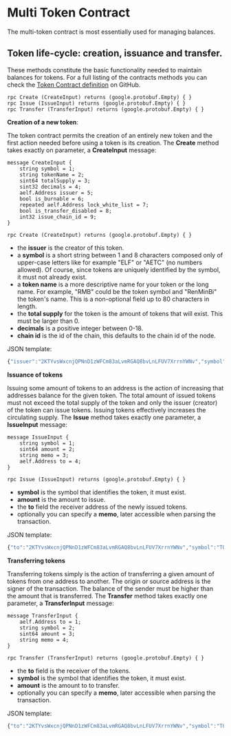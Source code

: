 # Multi Token Contract

The multi-token contract is most essentially used for managing balances.

## Token life-cycle: creation, issuance and transfer.

These methods constitute the basic functionality needed to maintain balances for tokens. For a full listing of the contracts methods you can check the [Token Contract definition](https://github.com/AElfProject/AElf/blob/master/protobuf/token_contract.proto) on GitHub.

```text
rpc Create (CreateInput) returns (google.protobuf.Empty) { }
rpc Issue (IssueInput) returns (google.protobuf.Empty) { }
rpc Transfer (TransferInput) returns (google.protobuf.Empty) { }
```

**Creation of a new token**:

The token contract permits the creation of an entirely new token and the first action needed before using a token is its creation. The **Create** method takes exactly on parameter, a **CreateInput** message:

```text
message CreateInput {
    string symbol = 1;
    string tokenName = 2;
    sint64 totalSupply = 3;
    sint32 decimals = 4;
    aelf.Address issuer = 5;
    bool is_burnable = 6;
    repeated aelf.Address lock_white_list = 7;
    bool is_transfer_disabled = 8;
    int32 issue_chain_id = 9;
}

rpc Create (CreateInput) returns (google.protobuf.Empty) { }
```

* the **issuer** is the creator of this token.
* a **symbol** is a short string between 1 and 8 characters composed only of upper-case letters like for example "ELF" or "AETC" \(no numbers allowed\). Of course, since tokens are uniquely identified by the symbol, it must not already exist.
* a **token name** is a more descriptive name for your token or the long name. For example, "RMB" could be the token symbol and "RenMinBi" the token's name. This is a non-optional field up to 80 characters in length. 
* the **total supply** for the token is the amount of tokens that will exist. This must be larger than 0.
* **decimals** is a positive integer between 0-18.
* **chain id** is the id of the chain, this defaults to the chain id of the node.

JSON template:

```javascript
{"issuer":"2KTYvsWxcnjQPNnD1zWFCm83aLvmRGAQ8bvLnLFUV7XrrnYWNv","symbol":"TOK","tokenName":"Token name","decimals":2,"isBurnable":true,"totalSupply":100000}
```

**Issuance of tokens**

Issuing some amount of tokens to an address is the action of increasing that addresses balance for the given token. The total amount of issued tokens must not exceed the total supply of the token and only the issuer \(creator\) of the token can issue tokens. Issuing tokens effectively increases the circulating supply. The **Issue** method takes exactly one parameter, a **IssueInput** message:

```text
message IssueInput {
    string symbol = 1;
    sint64 amount = 2;
    string memo = 3;
    aelf.Address to = 4;
}

rpc Issue (IssueInput) returns (google.protobuf.Empty) { }
```

* **symbol** is the symbol that identifies the token, it must exist.
* **amount** is the amount to issue.
* the **to** field the receiver address of the newly issued tokens.
* optionally you can specify a **memo**, later accessible when parsing the transaction. 

JSON template:

```javascript
{"to":"2KTYvsWxcnjQPNnD1zWFCm83aLvmRGAQ8bvLnLFUV7XrrnYWNv","symbol":"TOK","amount":100,"memo":"some memo"}
```

**Transferring tokens**

Transferring tokens simply is the action of transferring a given amount of tokens from one address to another. The origin or source address is the signer of the transaction. The balance of the sender must be higher than the amount that is transferred. The **Transfer** method takes exactly one parameter, a **TransferInput** message:

```text
message TransferInput {
    aelf.Address to = 1;
    string symbol = 2;
    sint64 amount = 3;
    string memo = 4;
}

rpc Transfer (TransferInput) returns (google.protobuf.Empty) { }
```

* the **to** field is the receiver of the tokens.
* **symbol** is the symbol that identifies the token, it must exist.
* **amount** is the amount to to transfer.
* optionally you can specify a **memo**, later accessible when parsing the transaction. 

JSON template:

```javascript
{"to":"2KTYvsWxcnjQPNnD1zWFCm83aLvmRGAQ8bvLnLFUV7XrrnYWNv","symbol":"TOK","amount":100,"memo":"some memo"}
```

